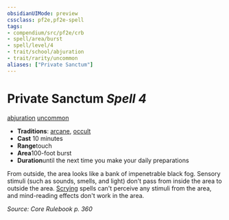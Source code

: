```yaml
---
obsidianUIMode: preview
cssclass: pf2e,pf2e-spell
tags:
- compendium/src/pf2e/crb
- spell/area/burst
- spell/level/4
- trait/school/abjuration
- trait/rarity/uncommon
aliases: ["Private Sanctum"]
---
```

# Private Sanctum *Spell 4*   
[abjuration](abjuration.md)  [uncommon](uncommon.md)  

- **Traditions**: [arcane](arcane.md), [occult](occult.md)
- **Cast** 10 minutes 
- **Range**touch
- **Area**100-foot burst
- **Duration**until the next time you make your daily preparations

From outside, the area looks like a bank of impenetrable black fog. Sensory stimuli (such as sounds, smells, and light) don't pass from inside the area to outside the area. [Scrying](compendium/spells/scrying.md) spells can't perceive any stimuli from the area, and mind-reading effects don't work in the area.

*Source: Core Rulebook p. 360*